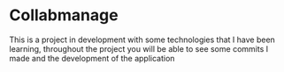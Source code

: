 # Collabmanage
 This is a project in development with some technologies that I have been learning, throughout the project you will be able to see some commits I made and the development of the application
